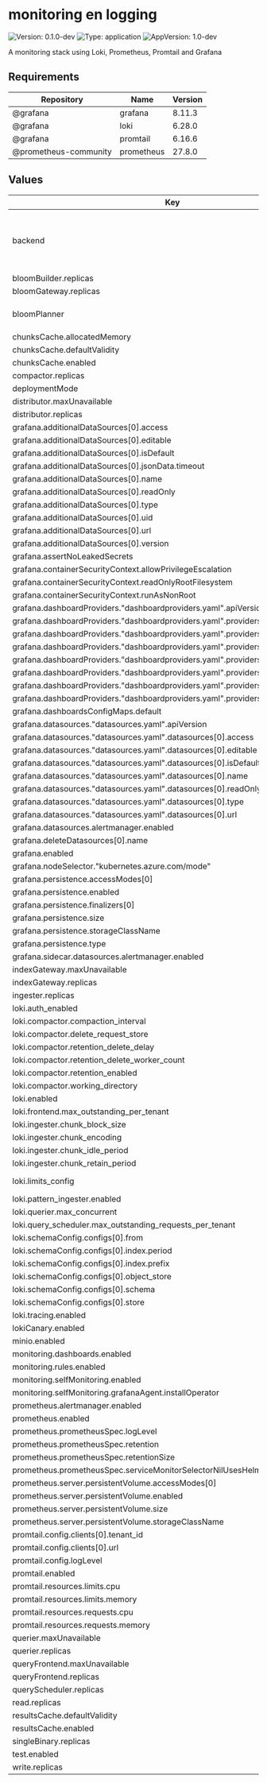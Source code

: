 # monitoring en logging

![Version: 0.1.0-dev](https://img.shields.io/badge/Version-0.1.0--dev-informational?style=flat-square) ![Type: application](https://img.shields.io/badge/Type-application-informational?style=flat-square) ![AppVersion: 1.0-dev](https://img.shields.io/badge/AppVersion-1.0--dev-informational?style=flat-square)

A monitoring stack using Loki, Prometheus, Promtail and Grafana

## Requirements

| Repository | Name | Version |
|------------|------|---------|
| @grafana | grafana | 8.11.3 |
| @grafana | loki | 6.28.0 |
| @grafana | promtail | 6.16.6 |
| @prometheus-community | prometheus | 27.8.0 |

## Values

| Key | Type | Default | Description |
|-----|------|---------|-------------|
| backend | object | `{"replicas":0}` | Zero out replica counts of other deployment modes |
| bloomBuilder.replicas | int | `0` |  |
| bloomGateway.replicas | int | `0` |  |
| bloomPlanner | object | `{"replicas":0}` | Optional experimental components |
| chunksCache.allocatedMemory | int | `1024` |  |
| chunksCache.defaultValidity | string | `"6h"` |  |
| chunksCache.enabled | bool | `true` |  |
| compactor.replicas | int | `2` |  |
| deploymentMode | string | `"Distributed"` |  |
| distributor.maxUnavailable | int | `2` |  |
| distributor.replicas | int | `3` |  |
| grafana.additionalDataSources[0].access | string | `"proxy"` |  |
| grafana.additionalDataSources[0].editable | bool | `true` |  |
| grafana.additionalDataSources[0].isDefault | bool | `true` |  |
| grafana.additionalDataSources[0].jsonData.timeout | int | `300` |  |
| grafana.additionalDataSources[0].name | string | `"Loki"` |  |
| grafana.additionalDataSources[0].readOnly | bool | `false` |  |
| grafana.additionalDataSources[0].type | string | `"loki"` |  |
| grafana.additionalDataSources[0].uid | string | `"loki"` |  |
| grafana.additionalDataSources[0].url | string | `"http://loki-gateway"` |  |
| grafana.additionalDataSources[0].version | int | `1` |  |
| grafana.assertNoLeakedSecrets | bool | `false` |  |
| grafana.containerSecurityContext.allowPrivilegeEscalation | bool | `false` |  |
| grafana.containerSecurityContext.readOnlyRootFilesystem | bool | `true` |  |
| grafana.containerSecurityContext.runAsNonRoot | bool | `true` |  |
| grafana.dashboardProviders."dashboardproviders.yaml".apiVersion | int | `1` |  |
| grafana.dashboardProviders."dashboardproviders.yaml".providers[0].disableDeletion | bool | `false` |  |
| grafana.dashboardProviders."dashboardproviders.yaml".providers[0].editable | bool | `true` |  |
| grafana.dashboardProviders."dashboardproviders.yaml".providers[0].folder | string | `"PodiumD_Monitoring_Logging"` |  |
| grafana.dashboardProviders."dashboardproviders.yaml".providers[0].name | string | `"default"` |  |
| grafana.dashboardProviders."dashboardproviders.yaml".providers[0].options.path | string | `"/var/lib/grafana/dashboards/default"` |  |
| grafana.dashboardProviders."dashboardproviders.yaml".providers[0].orgId | int | `1` |  |
| grafana.dashboardProviders."dashboardproviders.yaml".providers[0].type | string | `"file"` |  |
| grafana.dashboardsConfigMaps.default | string | `"logging-podiumd-dashboard"` |  |
| grafana.datasources."datasources.yaml".apiVersion | int | `1` |  |
| grafana.datasources."datasources.yaml".datasources[0].access | string | `"proxy"` |  |
| grafana.datasources."datasources.yaml".datasources[0].editable | bool | `true` |  |
| grafana.datasources."datasources.yaml".datasources[0].isDefault | bool | `false` |  |
| grafana.datasources."datasources.yaml".datasources[0].name | string | `"prometheus"` |  |
| grafana.datasources."datasources.yaml".datasources[0].readOnly | bool | `false` |  |
| grafana.datasources."datasources.yaml".datasources[0].type | string | `"Prometheus"` |  |
| grafana.datasources."datasources.yaml".datasources[0].url | string | `"http://{{ .Release.Name }}-prometheus-server"` |  |
| grafana.datasources.alertmanager.enabled | bool | `false` |  |
| grafana.deleteDatasources[0].name | string | `"Alertmanager"` |  |
| grafana.enabled | bool | `true` |  |
| grafana.nodeSelector."kubernetes.azure.com/mode" | string | `"system"` |  |
| grafana.persistence.accessModes[0] | string | `"ReadWriteOnce"` |  |
| grafana.persistence.enabled | bool | `true` |  |
| grafana.persistence.finalizers[0] | string | `"kubernetes.io/pvc-protection"` |  |
| grafana.persistence.size | string | `"20Gi"` |  |
| grafana.persistence.storageClassName | string | `""` |  |
| grafana.persistence.type | string | `"pvc"` |  |
| grafana.sidecar.datasources.alertmanager.enabled | bool | `false` |  |
| indexGateway.maxUnavailable | int | `1` |  |
| indexGateway.replicas | int | `2` |  |
| ingester.replicas | int | `3` |  |
| loki.auth_enabled | bool | `false` |  |
| loki.compactor.compaction_interval | string | `"10m"` |  |
| loki.compactor.delete_request_store | string | `"s3"` |  |
| loki.compactor.retention_delete_delay | string | `"2h"` |  |
| loki.compactor.retention_delete_worker_count | int | `150` |  |
| loki.compactor.retention_enabled | bool | `true` |  |
| loki.compactor.working_directory | string | `"/tmp/loki/retention"` |  |
| loki.enabled | bool | `true` |  |
| loki.frontend.max_outstanding_per_tenant | int | `6144` |  |
| loki.ingester.chunk_block_size | int | `262144` |  |
| loki.ingester.chunk_encoding | string | `"snappy"` |  |
| loki.ingester.chunk_idle_period | string | `"30m"` |  |
| loki.ingester.chunk_retain_period | string | `"1m"` |  |
| loki.limits_config | object | `{"allow_structured_metadata":true,"ingestion_burst_size_mb":20,"ingestion_rate_mb":10,"ingestion_rate_strategy":"local","max_cache_freshness_per_query":"10m","max_global_streams_per_user":5000,"max_query_length":"744h","max_query_lookback":"90d","max_query_parallelism":48,"max_streams_per_user":0,"retention_period":"90d","split_queries_by_interval":"15m","volume_enabled":true}` | Query Performance   |
| loki.pattern_ingester.enabled | bool | `true` |  |
| loki.querier.max_concurrent | int | `6` |  |
| loki.query_scheduler.max_outstanding_requests_per_tenant | int | `32768` |  |
| loki.schemaConfig.configs[0].from | string | `"2024-04-01"` |  |
| loki.schemaConfig.configs[0].index.period | string | `"24h"` |  |
| loki.schemaConfig.configs[0].index.prefix | string | `"loki_index_"` |  |
| loki.schemaConfig.configs[0].object_store | string | `"s3"` |  |
| loki.schemaConfig.configs[0].schema | string | `"v13"` |  |
| loki.schemaConfig.configs[0].store | string | `"tsdb"` |  |
| loki.tracing.enabled | bool | `false` |  |
| lokiCanary.enabled | bool | `false` |  |
| minio.enabled | bool | `true` |  |
| monitoring.dashboards.enabled | bool | `false` |  |
| monitoring.rules.enabled | bool | `false` |  |
| monitoring.selfMonitoring.enabled | bool | `false` |  |
| monitoring.selfMonitoring.grafanaAgent.installOperator | bool | `false` |  |
| prometheus.alertmanager.enabled | bool | `false` |  |
| prometheus.enabled | bool | `true` |  |
| prometheus.prometheusSpec.logLevel | string | `"warn"` |  |
| prometheus.prometheusSpec.retention | string | `"7d"` |  |
| prometheus.prometheusSpec.retentionSize | string | `""` |  |
| prometheus.prometheusSpec.serviceMonitorSelectorNilUsesHelmValues | bool | `false` |  |
| prometheus.server.persistentVolume.accessModes[0] | string | `"ReadWriteOnce"` |  |
| prometheus.server.persistentVolume.enabled | bool | `true` |  |
| prometheus.server.persistentVolume.size | string | `"20Gi"` |  |
| prometheus.server.persistentVolume.storageClassName | string | `""` |  |
| promtail.config.clients[0].tenant_id | int | `1` |  |
| promtail.config.clients[0].url | string | `"http://loki-gateway/loki/api/v1/push"` |  |
| promtail.config.logLevel | string | `"warn"` |  |
| promtail.enabled | bool | `true` |  |
| promtail.resources.limits.cpu | string | `"100m"` |  |
| promtail.resources.limits.memory | string | `"256Mi"` |  |
| promtail.resources.requests.cpu | string | `"50m"` |  |
| promtail.resources.requests.memory | string | `"96Mi"` |  |
| querier.maxUnavailable | int | `2` |  |
| querier.replicas | int | `3` |  |
| queryFrontend.maxUnavailable | int | `1` |  |
| queryFrontend.replicas | int | `2` |  |
| queryScheduler.replicas | int | `2` |  |
| read.replicas | int | `0` |  |
| resultsCache.defaultValidity | string | `"6h"` |  |
| resultsCache.enabled | bool | `true` |  |
| singleBinary.replicas | int | `0` |  |
| test.enabled | bool | `false` |  |
| write.replicas | int | `0` |  |
